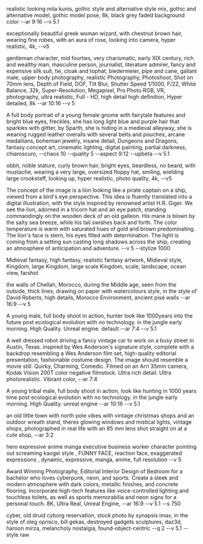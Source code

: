 realistic looking mila kunis, gothic style and alternative style mix, gothic and alternative model, gothic model pose, 8k, black grey faded background color --ar 9:16 --v 5.1

exceptionally beautiful greek woman wizard, with chestnut brown hair, wearing fine robes, with an aura of rose, looking into camera, hyper realistic, 4k, --v5

gentleman character, mid fourties, very charismatic, early XIX century, rich and wealthy man, masculine person, journalist, literature admirer, fancy and expensive silk suit, tie, cloak and tophat, biedermeier, pipe and cane, gallant male, upper body photography, realistic Photography, Photoshoot, Shot on 70mm lens, Depth of Field, DOF, Tilt Blur, Shutter Speed 1/1000, F/22, White Balance, 32k, Super-Resolution, Megapixel, Pro Photo RGB, VR, photography, ultra realistic, Full - HD, high detail high definition, Hyper detailed, 8k --ar 10:16 --v 5

A full body portrait of a young female gnome with fairytale features and bright blue eyes, freckles, she has long light blue and purple hair that sparkles with glitter, by Sparth, she is hiding in a medieval alleyway, she is wearing rugged leather overalls with several belts and pouches, arcane medallians, bohemian jewelry, insane detail, Dungeons and Dragons, fantasy concept art, cinematic lighting, digital painting, partial darkness, chiaroscuro, --chaos 10 --quality 5 --aspect 9:12 --upbeta --v 5.1

obbit, noble stature, curly brown hair, bright eyes, beardless, no beard, with mustache, wearing a very large, oversized floppy hat, smiling, wielding large crookstaff, looking up, hyper realistic, photo quality, 4k, --v5

The concept of the image is a lion looking like a pirate captain on a ship, viewed from a bird's eye perspective. This idea is fluently translated into a digital illustration, with the style inspired by renowned artist H.R. Giger. We see the lion, adorned in a tricorn hat and an eye patch, standing commandingly on the wooden deck of an old galleon. His mane is blown by the salty sea breeze, while his tail swishes back and forth. The color temperature is warm with saturated hues of gold and brown predominating. The lion's face is stern, his eyes filled with determination. The light is coming from a setting sun casting long shadows across the ship, creating an atmosphere of anticipation and adventure. --v 5 --stylize 1000

Midieval fantasy, high fantasy, realistic fantasy artwork, Midieval style, Kingdom, large Kingdom, large scale Kingdom, scale, landscape, ocean view, farshot

the walls of Chellah, Morocco, during the Middle age, seen from the outside, thick lines, drawing on paper with watercolours style, in the style of David Roberts, high details, Morocco Environment, ancient pisé walls --ar 16:9 --v 5

A young male, full body shoot in action, hunter look like 1000years into the future post ecological evolution with no technology. in the jungle early morning. High Quality. Unreal engine. default --ar 7:4 --v 5.1 

A well dressed robot driving a fancy vintage car to work on a busy street in Austin, Texas. inspired by Wes Anderson's signature style, complete with a backdrop resembling a Wes Anderson film set, high-quality editorial presentation, fashionable costume design. The image should resemble a movie still. Quirky, Charming, Comedic. Filmed on an Arri 35mm camera, Kodak Vision 200T color negative filmstock. Ultra rich detail. Ultra photorealistic. Vibrant color, --ar 7:4

A young tribal male, full body shoot in action, look like hunting in 1000 years time post ecological evolution with no technology. in the jungle early morning. High Quality. unreal engine --ar 10:16 --v 5.1 

an old little town with north pole vibes with vintage christmas shops and an outdoor wreath stand, theres glowing windows and mistical lights, vintage shops, photographed in real life with an 85 mm lens shot straight on at a cute shop, --ar 3:2 

hero expressive anime manga executive business worker character pointing out screaming kaogei style , FUNNY FACE, reaction face, exaggerated expressions , dynamic, expressive, manga, anime, full resolution --v 5

Award Winning Photography, Editorial Interior Design of Bedroom for a bachelor who loves cyberpunk, neon, and sports. Create a sleek and modern atmosphere with dark colors, metallic finishes, and concrete flooring. Incorporate high-tech features like voice-controlled lighting and touchless toilets, as well as sports memorabilia and neon signs for a personal touch. 8K, Ultra Real, Unreal Engine, --ar 16:9 --v 5.1 --s 750

cyber, old druid cyborg reservation, stock photo by synapsis imax, in the style of oleg oprisco, bill gekas, destroyed gadgets sculptures, daz3d, haroon mirza, melancholy nostalgia, found-object-centric --q 2 --v 5.1 --style raw
